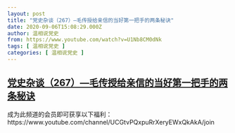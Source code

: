 ```yaml
---
layout: post
title: "党史杂谈（267）—毛传授给亲信的当好第一把手的两条秘诀"
date: 2020-09-06T15:08:29.000Z
author: 温相说党史
from: https://www.youtube.com/watch?v=U1Nb8CM0dNk
tags: [ 温相说党史 ]
categories: [ 温相说党史 ]
---
```

<!--1599404909000-->
[党史杂谈（267）—毛传授给亲信的当好第一把手的两条秘诀](https://www.youtube.com/watch?v=U1Nb8CM0dNk)
------

<div>
成为此频道的会员即可获享以下福利：https://www.youtube.com/channel/UCGtvPQxpuRrXeryEWxQkAkA/join
</div>

